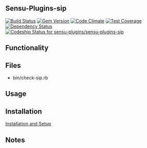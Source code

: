 ## Sensu-Plugins-sip

[![Build Status](https://travis-ci.org/sensu-plugins/sensu-plugins-sip.svg?branch=master)](https://travis-ci.org/sensu-plugins/sensu-plugins-sip)
[![Gem Version](https://badge.fury.io/rb/sensu-plugins-sip.svg)](http://badge.fury.io/rb/sensu-plugins-sip)
[![Code Climate](https://codeclimate.com/github/sensu-plugins/sensu-plugins-sip/badges/gpa.svg)](https://codeclimate.com/github/sensu-plugins/sensu-plugins-sip)
[![Test Coverage](https://codeclimate.com/github/sensu-plugins/sensu-plugins-sip/badges/coverage.svg)](https://codeclimate.com/github/sensu-plugins/sensu-plugins-sip)
[![Dependency Status](https://gemnasium.com/sensu-plugins/sensu-plugins-sip.svg)](https://gemnasium.com/sensu-plugins/sensu-plugins-sip)
[ ![Codeship Status for sensu-plugins/sensu-plugins-sip](https://codeship.com/projects/a0b5a690-db4b-0132-e370-5ad94843e341/status?branch=master)](https://codeship.com/projects/79590)

## Functionality

## Files
 * bin/check-sip.rb

## Usage

## Installation

[Installation and Setup](https://github.com/sensu-plugins/documentation/blob/master/user_docs/installation_instructions.md)

## Notes
